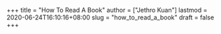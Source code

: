 +++
title = "How To Read A Book"
author = ["Jethro Kuan"]
lastmod = 2020-06-24T16:10:16+08:00
slug = "how_to_read_a_book"
draft = false
+++
